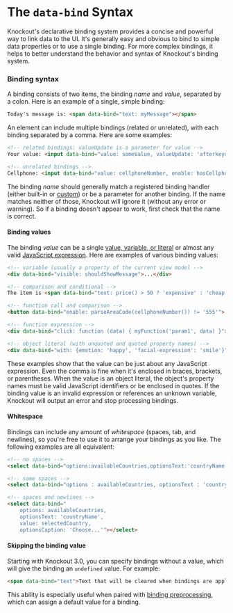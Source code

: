 
# The `data-bind` Syntax

Knockout's declarative binding system provides a concise and powerful way to link data to the UI. It's generally easy and obvious to bind to simple data properties or to use a single binding. For more complex bindings, it helps to better understand the behavior and syntax of Knockout's binding system.

### Binding syntax

A binding consists of two items, the binding *name* and *value*, separated by a colon. Here is an example of a single, simple binding:

```html
Today's message is: <span data-bind="text: myMessage"></span>
```

An element can include multiple bindings (related or unrelated), with each binding separated by a comma. Here are some examples:

```html
<!-- related bindings: valueUpdate is a parameter for value -->
Your value: <input data-bind="value: someValue, valueUpdate: 'afterkeydown'" />

<!-- unrelated bindings -->
Cellphone: <input data-bind="value: cellphoneNumber, enable: hasCellphone" />
```

The binding *name* should generally match a registered binding handler (either built-in or [custom](custom-bindings.html)) or be a parameter for another binding. If the name matches neither of those, Knockout will ignore it (without any error or warning). So if a binding doesn't appear to work, first check that the name is correct.

#### Binding values

The binding *value* can be a single [value, variable, or literal](https://developer.mozilla.org/en-US/docs/JavaScript/Guide/Values,_variables,_and_literals) or almost any valid [JavaScript expression](https://developer.mozilla.org/en-US/docs/JavaScript/Guide/Expressions_and_Operators). Here are examples of various binding values:

```html
<!-- variable (usually a property of the current view model -->
<div data-bind="visible: shouldShowMessage">...</div>

<!-- comparison and conditional -->
The item is <span data-bind="text: price() > 50 ? 'expensive' : 'cheap'"></span>.

<!-- function call and comparison -->
<button data-bind="enable: parseAreaCode(cellphoneNumber()) != '555'">...</button>

<!-- function expression -->
<div data-bind="click: function (data) { myFunction('param1', data) }">...</div>

<!-- object literal (with unquoted and quoted property names) -->
<div data-bind="with: {emotion: 'happy', 'facial-expression': 'smile'}">...</div>
```

These examples show that the value can be just about any JavaScript expression. Even the comma is fine when it's enclosed in braces, brackets, or parentheses. When the value is an object literal, the object's property names must be valid JavaScript identifiers or be enclosed in quotes. If the binding value is an invalid expression or references an unknown variable, Knockout will output an error and stop processing bindings.

#### Whitespace

Bindings can include any amount of *whitespace* (spaces, tab, and newlines), so you're free to use it to arrange your bindings as you like. The following examples are all equivalent:

```html
<!-- no spaces -->
<select data-bind="options:availableCountries,optionsText:'countryName',value:selectedCountry,optionsCaption:'Choose...'"></select>

<!-- some spaces -->
<select data-bind="options : availableCountries, optionsText : 'countryName', value : selectedCountry, optionsCaption : 'Choose...'"></select>

<!-- spaces and newlines -->
<select data-bind="
    options: availableCountries,
    optionsText: 'countryName',
    value: selectedCountry,
    optionsCaption: 'Choose...'"></select>
```

#### Skipping the binding value

Starting with Knockout 3.0, you can specify bindings without a value, which will give the binding an `undefined` value. For example:

```html
<span data-bind="text">Text that will be cleared when bindings are applied.</span>
```

This ability is especially useful when paired with [binding preprocessing](#binding-preprocessing), which can assign a default value for a binding.
